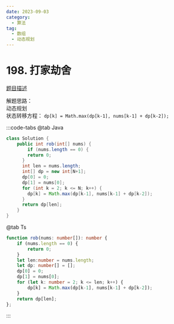 ```yaml
---
date: 2023-09-03
category: 
  - 算法
tag: 
  - 数组
  - 动态规划
---
```


# 198. 打家劫舍


<Badge text="中等" type="warning" vertical="middle" />

[题目描述](https://leetcode.cn/problems/house-robber/description/?envType=study-plan-v2&envId=leetcode-75)

解题思路：   
动态规划  
状态转移方程：
`dp[k] = Math.max(dp[k-1], nums[k-1] + dp[k-2]);`

:::code-tabs
@tab Java
```java
class Solution {
    public int rob(int[] nums) {
        if (nums.length == 0) {
        return 0;
      }
      int len = nums.length;
      int[] dp = new int[N+1];
      dp[0] = 0;
      dp[1] = nums[0];
      for (int k = 2; k <= N; k++) {
        dp[k] = Math.max(dp[k-1], nums[k-1] + dp[k-2]);
      }
      return dp[len];
    }
}
```
@tab Ts
```ts
function rob(nums: number[]): number {
    if (nums.length == 0) {
        return 0;
    }
    let len:number = nums.length;
    let dp: number[] = [];
    dp[0] = 0;
    dp[1] = nums[0];
    for (let k: number = 2; k <= len; k++) {
        dp[k] = Math.max(dp[k-1], nums[k-1] + dp[k-2]);
    }
    return dp[len];
};
```
:::